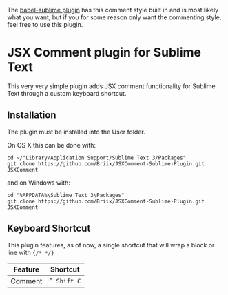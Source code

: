The [babel-sublime plugin](https://github.com/babel/babel-sublime) has this comment style built in and is most likely what you want, but if you for some reason only want the commenting style, feel free to use this plugin.

JSX Comment plugin for Sublime Text
===================================
This very very simple plugin adds JSX comment functionality for Sublime Text through a custom keyboard shortcut.


Installation
------------
The plugin must be installed into the User folder.

On OS X this can be done with:

    cd ~/"Library/Application Support/Sublime Text 3/Packages"
    git clone https://github.com/Briix/JSXComment-Sublime-Plugin.git JSXComment


and on Windows with:

    cd "%APPDATA%\Sublime Text 3\Packages"
    git clone https://github.com/Briix/JSXComment-Sublime-Plugin.git JSXComment


Keyboard Shortcut
-----------------
This plugin features, as of now, a single shortcut that will wrap a block or line with `{/* */}`

|Feature    | Shortcut    |
|-----------|-------------|
|Comment    | `^ Shift C` |

